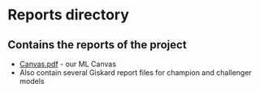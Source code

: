 # Reports directory
## Contains the reports of the project

- [Canvas.pdf](Canvas.pdf) - our ML Canvas
- Also contain several Giskard report files for champion and challenger models